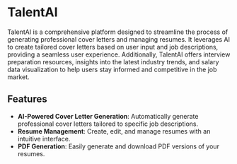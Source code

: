# TalentAI

TalentAI is a comprehensive platform designed to streamline the process of generating professional cover letters and managing resumes. It leverages AI to create tailored cover letters based on user input and job descriptions, providing a seamless user experience. Additionally, TalentAI offers interview preparation resources, insights into the latest industry trends, and salary data visualization to help users stay informed and competitive in the job market.

## Features

- **AI-Powered Cover Letter Generation**: Automatically generate professional cover letters tailored to specific job descriptions.
- **Resume Management**: Create, edit, and manage resumes with an intuitive interface.
- **PDF Generation**: Easily generate and download PDF versions of your resumes.
